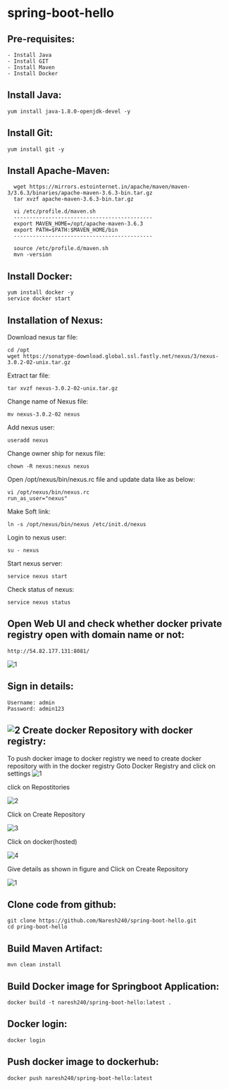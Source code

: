 # spring-boot-hello

Pre-requisites:
-----
    - Install Java
    - Install GIT
    - Install Maven
    - Install Docker
Install Java:
------
    yum install java-1.8.0-openjdk-devel -y
Install Git:
-------
    yum install git -y
Install Apache-Maven:
-------------
	  wget https://mirrors.estointernet.in/apache/maven/maven-3/3.6.3/binaries/apache-maven-3.6.3-bin.tar.gz
	  tar xvzf apache-maven-3.6.3-bin.tar.gz
	
	  vi /etc/profile.d/maven.sh
	  --------------------------------------------
	  export MAVEN_HOME=/opt/apache-maven-3.6.3
	  export PATH=$PATH:$MAVEN_HOME/bin
	  --------------------------------------------
	
	  source /etc/profile.d/maven.sh
	  mvn -version
Install Docker:
------
    yum install docker -y
    service docker start
Installation of Nexus:
-----------------
Download nexus tar file:
	  
    cd /opt
    wget https://sonatype-download.global.ssl.fastly.net/nexus/3/nexus-3.0.2-02-unix.tar.gz
Extract tar file:

    tar xvzf nexus-3.0.2-02-unix.tar.gz
Change name of Nexus file:
	
    mv nexus-3.0.2-02 nexus
Add nexus user: 
	  
    useradd nexus
Change owner ship for nexus file:
	  
    chown -R nexus:nexus nexus
Open /opt/nexus/bin/nexus.rc file and update data like as below:
    
    vi /opt/nexus/bin/nexus.rc
    run_as_user="nexus"

Make Soft link:

    ln -s /opt/nexus/bin/nexus /etc/init.d/nexus
Login to nexus user:
  
    su - nexus
Start nexus server:

    service nexus start
Check status of nexus:

    service nexus status
Open Web UI and check whether docker private registry open with domain name or not:
------------
	http://54.82.177.131:8081/
![1](https://user-images.githubusercontent.com/63221837/83426599-03b74180-a44d-11ea-8c18-c71674a93723.png)

Sign in details:
--------
    Username: admin
    Password: admin123
![2](https://user-images.githubusercontent.com/63221837/83426601-04e86e80-a44d-11ea-9278-21d9b0d48230.png)
Create docker Repository with docker registry:
---------
To push docker image to docker registry we need to create docker repository with in the docker registry
Goto Docker Registry and click on settings
![1](https://user-images.githubusercontent.com/63221837/83322866-9357c700-a278-11ea-8cac-2f42b7062868.png)

click on Repostitories

![2](https://user-images.githubusercontent.com/63221837/83322867-9357c700-a278-11ea-9f19-8f30deeba34a.png)

Click on Create Repository

![3](https://user-images.githubusercontent.com/63221837/83322905-d023be00-a278-11ea-949e-de01d28e9260.png)

Click on docker(hosted)

![4](https://user-images.githubusercontent.com/63221837/83322907-d0bc5480-a278-11ea-8535-0faaf91f8ea6.png)

Give details as shown in figure and Click on Create Repository

![1](https://user-images.githubusercontent.com/63221837/83322985-3f99ad80-a279-11ea-84d8-fee1ced5026d.png)

Clone code from github:
-------------
    git clone https://github.com/Naresh240/spring-boot-hello.git
    cd pring-boot-hello
Build Maven Artifact:
------------
    mvn clean install
Build Docker image for Springboot Application:
------------
    docker build -t naresh240/spring-boot-hello:latest .
Docker login:
-------
    docker login
Push docker image to dockerhub:
--------
    docker push naresh240/spring-boot-hello:latest
